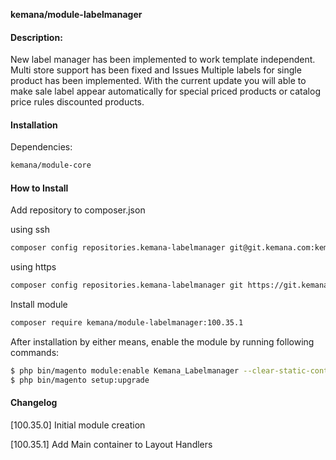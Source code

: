**kemana/module-labelmanager**

#### Description:
New label manager has been implemented to work template independent. Multi 
store support has been fixed and Issues Multiple labels for single product 
has been implemented. With the current update you will able to make sale 
label appear automatically for special priced products or catalog price rules 
discounted products. 

#### Installation
Dependencies:
```sh
kemana/module-core
```

#### How to Install
Add repository to composer.json

using ssh
```sh
composer config repositories.kemana-labelmanager git@git.kemana.com:kemana-dev/accelerator-features/kemana_labelmanager.git
```
using https
```sh
composer config repositories.kemana-labelmanager git https://git.kemana.com/kemana-dev/accelerator-features/kemana_labelmanager.git
```

Install module
```sh
composer require kemana/module-labelmanager:100.35.1
```

After installation by either means, enable the module by running following commands:
```sh
$ php bin/magento module:enable Kemana_Labelmanager --clear-static-content
$ php bin/magento setup:upgrade
```

#### Changelog
[100.35.0] Initial module creation

[100.35.1] Add Main container to Layout Handlers
